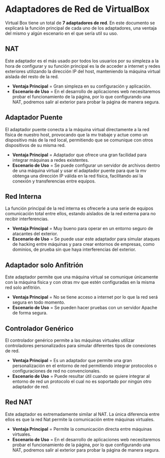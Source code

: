 # Adaptadores de Red de VirtualBox

Virtual Box tiene un total de **7 adaptadores de red**. En este documento se explicará la función principal de cada uno de los adaptadores, una ventaja del mismo y algún escenario en el que sería util su uso.


## NAT
Este adaptador es el más usado por todos los usuarios por su simpleza a la hora de configurar y su función principal es la de acceder a internet y redes exteriores utilizando la dirección IP del host, manteniendo la máquina virtual aislada del resto de la red.

  - **Ventaja Principal** = Gran simpleza en su configuración y aplicación.
  - **Escenario de Uso** = En el desarrollo de aplicaciones web necesitaremos probar el funcionamiento de la página, por lo que configurando una NAT, podremos salir al exterior para probar la página de manera segura.


## Adaptador Puente
El adaptador puente conecta a la máquina virtual directamente a la red física de nuestro host, provocando que la mv trabaje y actue como un dispositivo más de la red local, permitiendo que se comunique con otros dispositivos de su misma red.

  - **Ventaja Principal** = Adaptador que ofrece una gran facilidad para integrar máquinas a redes existentes.
  - **Escenario de Uso** = Se puede configurar un servidor de archivos dentro de una máquina virtual y usar el adaptador puente para que la mv obtenga una dirección IP válida en la red física, facilitando así la conexión y transferencias entre equipos.


## Red Interna
La función principal de la red interna es ofrecerle a una serie de equipos comunicación total entre ellos, estando aislados de la red externa para no recibir interferencias.

  - **Ventaja Principal** = Muy bueno para operar en un entorno seguro de atacantes del exterior.
  - **Escenario de Uso** = Se puede usar este adaptador para simular ataques de hacking entre máquinas y para crear entornos de empresas, como dominios, de prueba sin que haya interferencias del exterior.


## Adaptador solo Anfitrión
Este adaptador permite que una máquina virtual se comunique únicamente con la máquina física y con otras mv que estén configuradas en la misma red solo anfitrión.

  - **Ventaja Principal** = No se tiene acceso a internet por lo que la red será segura en todo momento.
  - **Escenario de Uso** = Se pueden hacer pruebas con un servidor Apache de forma segura.


## Controlador Genérico
El controlador genérico permite a las máquinas virtuales utilizar controladores personalizados para simular diferentes tipos de conexiones de red.

  - **Ventaja Principal** = Es un adaptador que permite una gran personalización en el entorno de red permitiendo integrar protocolos o configuraciones de red no convencionales.
  - **Escenario de Uso** = Puede resultar útil cuando se quiere integrar al entorno de red un protocolo el cual no es soportado por ningún otro adaptador de red.


## Red NAT
Este adaptador es extremadamente similar al NAT. La única diferencia entre ellos es que la red Nat permite la comunicación entre máquinas virtuales.

  - **Ventaja Principal** = Permite la comunicación directa entre máquinas virtuales.
  - **Escenario de Uso** = En el desarrollo de aplicaciones web necesitaremos probar el funcionamiento de la página, por lo que configurando una NAT, podremos salir al exterior para probar la página de manera segura.
